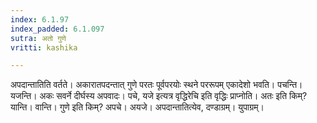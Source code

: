 ```yaml
---
index: 6.1.97
index_padded: 6.1.097
sutra: अतो गुणे
vritti: kashika

---
```

अपदान्तातिति वर्तते। अकारातपदन्तात् गुणे परतः पूर्वपरयोः स्थने पररूपम् एकादेशो भवति। पचन्ति। यजन्ति। अकः सवर्ने दीर्घस्य अपवादः। पचे, यजे इत्यत्र वृद्धिरेचि इति वृद्धिः प्राप्नोति। अतः इति किम्? यान्ति। वान्ति। गुणे इति किम्? अपचे। अयजे। अपदान्तातित्येव, दण्डाग्रम्। युपाग्रम्।
